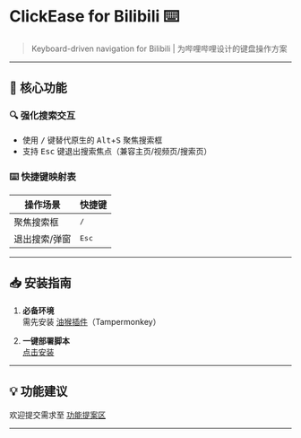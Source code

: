 # ClickEase for Bilibili ⌨️

> Keyboard-driven navigation for Bilibili | 为哔哩哔哩设计的键盘操作方案

---

## 🚀 核心功能

### 🔍 强化搜索交互
- 使用 <kbd>/</kbd> 键替代原生的 <kbd>Alt</kbd>+<kbd>S</kbd> 聚焦搜索框  
- 支持 <kbd>Esc</kbd> 键退出搜索焦点（兼容主页/视频页/搜索页）

### ⌨️ 快捷键映射表
| 操作场景           | 快捷键                  |
|--------------------|-------------------------|
| 聚焦搜索框         | <kbd>/</kbd>           |
| 退出搜索/弹窗      | <kbd>Esc</kbd>         |

---

## 📥 安装指南

1. **必备环境**  
   需先安装 [油猴插件][tm]（Tampermonkey）

2. **一键部署脚本**  
   [点击安装][install]

---

## 💡 功能建议
欢迎提交需求至 [功能提案区][issues]

---

<!-- 隐式链接定义 -->
[tm]: https://www.tampermonkey.net/
[install]: https://github.com/uncharity/ClickEase-for-Bilibili/raw/main/main.user.js
[issues]: https://github.com/uncharity/ClickEase-for-Bilibili/issues
